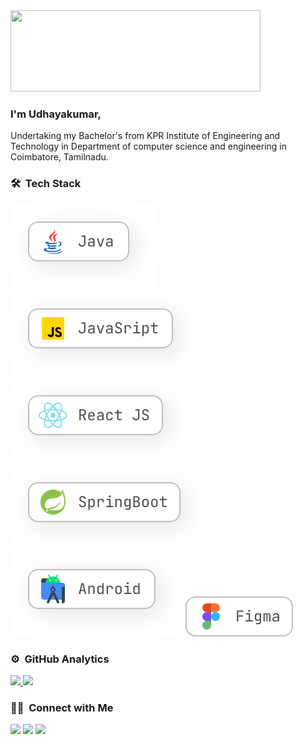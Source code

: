 
<img src="https://i.imgur.com/Fihbexl.gif" width="400px" height="130px">

### I'm Udhayakumar,


Undertaking my Bachelor&#39;s from KPR Institute of Engineering and Technology in Department of computer science and engineering in Coimbatore, Tamilnadu.

### 🛠 &nbsp;Tech Stack

![Java](./java-skill.svg)
![JavaScript](./JavaScript-skill.svg)
![React js](./React-skill.svg)
![SpringBoot](./SpringBoot-skill.svg)
![Android Studio](./Android-skill.svg)
![Figma](./Figma-skill.svg)


### ⚙️ &nbsp;GitHub Analytics

<p align="left">
<a href="https://github.com/devudhayakumar">
  <img height="180em"  src="https://github-readme-stats-eight-theta.vercel.app/api?username=devudhayakumar&show_icons=true&theme=light&include_all_commits=true&count_private=true"/>
  <img height="180em"  src="https://github-readme-stats-eight-theta.vercel.app/api/top-langs/?username=devudhayakumar&layout=compact&langs_count=8&theme=light"/>
</a>
</p>

### 🤝🏻 &nbsp;Connect with Me

<p align="left">
<a href="https://t.me/udhayakumart"><img src="https://img.shields.io/badge/-dev_udhayakumar-0077B5?style=flat&logo=Telegram&logoColor=white"/></a>
<a href="mailto:dev.udhayakumar@gmail.com"><img src="https://img.shields.io/badge/-dev.udhayakumar-D14836?style=flat&logo=Gmail&logoColor=white"/></a>
<a href="https://twitter.com/Udhayakumar__T"><img src="https://img.shields.io/badge/-@dev_udhayakumar-1877F2?style=flat&logo=twitter&logoColor=white"/></a>
</p>
